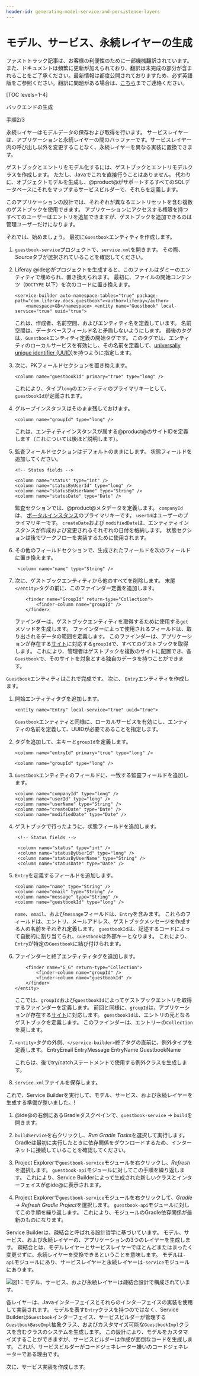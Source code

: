 ```yaml
---
header-id: generating-model-service-and-persistence-layers
---
```


# モデル、サービス、永続レイヤーの生成

<p class="alert alert-info"><span class="wysiwyg-color-blue120">ファストトラック記事は、お客様の利便性のために一部機械翻訳されています。また、ドキュメントは頻繁に更新が加えられており、翻訳は未完成の部分が含まれることをご了承ください。最新情報は都度公開されておりますため、必ず英語版をご参照ください。翻訳に問題がある場合は、<a href="mailto:support-content-jp@liferay.com">こちら</a>までご連絡ください。</span></p>

[TOC levels=1-4]

<div class="learn-path-step row">
    <p id="stepTitle">バックエンドの生成</p><p>手順2/3</p>
</div>

永続レイヤーはモデルデータの保存および取得を行います。 サービスレイヤーは、アプリケーションと永続レイヤーの間のバッファーです。サービスレイヤー内の呼び出し以外を変更することなく、永続レイヤーを異なる実装に置換できます。

ゲストブックとエントリをモデル化するには、ゲストブックとエントリモデルクラスを作成します。 ただし、Javaでこれを直接行うことはありません。 代わりに、オブジェクトモデルを生成し、@product@がサポートするすべてのSQLデータベースにそれをマップするサービスビルダーで、それらを定義します。

このアプリケーションの設計では、それぞれが異なるエントリセットを含む複数のゲストブックを使用できます。 アプリケーションにアクセスする権限を持つすべてのユーザーはエントリを追加できますが、ゲストブックを追加できるのは管理ユーザーだけになります。

それでは、始めましょう。 最初に`Guestbook`エンティティを作成します。

1.  `guestbook-service`プロジェクトで、`service.xml`を開きます。 その際、*Source*タブが選択されていることを確認してください。

2.  Liferay @ide@がプロジェクトを生成すると、このファイルはダミーのエンティティで埋められ、置き換えられます。 最初に、ファイルの開始コンテンツ（`DOCTYPE` 以下）を次のコードに置き換えます。
   
        <service-builder auto-namespace-tables="true" package-path="com.liferay.docs.guestbook"><author>liferay</author>
            <namespace>GB</namespace> <entity name="Guestbook" local-service="true" uuid="true">

    これは、作成者、名前空間、およびエンティティ名を定義しています。 名前空間は、データベースフィールド名と矛盾しないようにします。 最後のタグは、`Guestbook`エンティティ定義の開始タグです。 このタグでは、エンティティのローカルサービスを有効にし、その名前を定義して、[universally unique identifier (UUID)](https://en.wikipedia.org/wiki/Universally_unique_identifier)を持つように指定します。

3.  次に、PKフィールドセクションを置き換えます。
   
        <column name="guestbookId" primary="true" type="long" />

    これにより、タイプ`long`のエンティティのプライマリキーとして、`guestbookId`が定義されます。

4.  グループインスタンスはそのまま残しておけます。
   
        <column name="groupId" type="long" />

    これは、エンティティインスタンスが属する@product@のサイトIDを定義します（これについては後ほど説明します）。

5.  監査フィールドセクションはデフォルトのままにします。 状態フィールドを追加してください。
    
        <!-- Status fields -->
        
        <column name="status" type="int" />
        <column name="statusByUserId" type="long" />
        <column name="statusByUserName" type="String" />
        <column name="statusDate" type="Date" />

    監査セクションでは、@product@メタデータを定義します。 `companyId`は、 [ポータルインスタンス](/docs/7-1/user/-/knowledge_base/u/setting-up)のプライマリキーです。 `userId`はユーザーのプライマリキーです。 `createDate`および `modifiedDate`は、エンティティインスタンスが作成および変更されるそれぞれの日付を格納します。 状態セクションは後でワークフローを実装するために使用されます。

6.  その他のフィールドセクションで、生成されたフィールドを次のフィールドに置き換えます。

    ``` 
     <column name="name" type="String" />
    ```

7.  次に、ゲストブックエンティティから他のすべてを削除します。 末尾`</entity>`タグの前に、このファインダー定義を追加します。

    ``` 
        <finder name="GroupId" return-type="Collection">
            <finder-column name="groupId" />
        </finder>
    ```

    ファインダーは、ゲストブックエンティティを取得するために使用する`get`メソッドを生成します。 ファインダーによって使用されるフィールドは、取り出されるデータの範囲を定義します。 このファインダーは、アプリケーションが存在する[サイト](/docs/7-1/user/-/knowledge_base/u/building-a-site)に対応する`groupId`で、すべてのゲストブックを取得します。 これにより、管理者はゲストブックを複数のサイトに配置でき、各`Guestbook`で、そのサイトを対象とする独自のデータを持つことができます。

`Guestbook`エンティティはこれで完成です。 次に、 `Entry`エンティティを作成します。

1.  開始エンティティタグを追加します。
   
        <entity name="Entry" local-service="true" uuid="true">

    `Guestbook`エンティティと同様に、ローカルサービスを有効にし、エンティティの名前を定義して、UUIDが必要であることを指定します。

2.  タグを追加して、主キーと`groupId`を定義します。
   
        <column name="entryId" primary="true" type="long" />
       
        <column name="groupId" type="long" />

3.  `Guestbook`エンティティのフィールドに、一致する監査フィールドを追加します。
   
        <column name="companyId" type="long" />
        <column name="userId" type="long" />
        <column name="userName" type="String" />
        <column name="createDate" type="Date" />
        <column name="modifiedDate" type="Date" />

4.  ゲストブックで行ったように、状態フィールドを追加します。

    ``` 
     <!-- Status fields -->
    
     <column name="status" type="int" />
     <column name="statusByUserId" type="long" />
     <column name="statusByUserName" type="String" />
     <column name="statusDate" type="Date" />
    ```

5.  `Entry`を定義するフィールドを追加します。
   
        <column name="name" type="String" />
        <column name="email" type="String" />
        <column name="message" type="String" />
        <column name="guestbookId" type="long" />

    `name`、`email`、および`message`フィールドは、`Entry`を含みます。 これらのフィールドは、エントリ、メールアドレス、ゲストブックメッセージを作成する人の名前をそれぞれ定義します。 `guestbookId`は、記述するコードによって自動的に割り当てられ、`Guestbook`は外部キーとなります。 これにより、`Entry`が特定の`Guestbook`に結び付けられます。

6.  ファインダーと終了エンティティタグを追加します。

    ``` 
        <finder name="G_G" return-type="Collection">
            <finder-column name="groupId" />
            <finder-column name="guestbookId" />
        </finder>
    </entity>
    ```

    ここでは、`groupId`および`guestbookId`によってゲストブックエントリを取得するファインダーを定義します。 前回と同様に、`groupId`は、アプリケーションが存在する[サイト](/docs/7-1/user/-/knowledge_base/u/building-a-site)に対応します。 `guestbookId`は、エントリの元となるゲストブックを定義します。 このファインダーは、エントリーの`Collection`を戻します。

7.  `<entity>`タグの外側、`</service-builder>`終了タグの直前に、例外タイプを定義します。<exceptions> <exception>EntryEmail</exception> <exception>EntryMessage</exception> <exception>EntryName</exception> <exception>GuestbookName</exception> </exceptions> 

    これらは、後でtry/catchステートメントで使用する例外クラスを生成します。

8.  `service.xml`ファイルを保存します。

これで、Service Builderを実行して、モデル、サービス、および永続レイヤーを生成する準備が整いました。\!

1.  @ide@の右側にあるGradleタスクペインで、`guestbook-service` → `build`を開きます。

2.  `buildService`を右クリックし、*Run Gradle Tasks*を選択して実行します。 Gradleは最初に実行したときに依存関係をダウンロードするため、インターネットに接続していることを確認してください。

3.  Project Explorerで`guestbook-service`モジュールを右クリックし、*Refresh*を選択します。 `guestbook-api`モジュールに対してこの手順を繰り返します。 これにより、Service Builderによって生成された新しいクラスとインターフェイスが@ide@に表示されます。

4.  Project Explorerで`guestbook-service`モジュールを右クリックして、*Gradle* → *Refresh Gradle Project*を選択します。 `guestbook-api`モジュールに対してこの手順を繰り返します。 これにより、モジュールのGradle依存関係が最新のものになります。

Service Builderは、疎結合と呼ばれる設計哲学に基づいています。 モデル、サービス、および永続レイヤーの、アプリケーションの3つのレイヤーを生成します。 疎結合とは、モデルレイヤーとサービスレイヤーでほとんどまたはまったく変更せずに、永続レイヤーを交換できるということを意味します。 モデルは`-api`モジュールにあり、サービスレイヤーと永続レイヤーは`-service`モジュールにあります。

![図1：モデル、サービス、および永続レイヤーは疎結合設計で構成されています。](../../../images/model-service-persistence.png)

各レイヤーは、Javaインターフェイスとそれらのインターフェイスの実装を使用して実装されます。 モデルを表す`Entry`クラスを持つのではなく、Service Builderは`Guestbook`インターフェイス、サービスビルダーが管理する`GuestbookBaseImpl`抽象クラス、およびカスタマイズ可能な`GuestbookImpl`クラスを含むクラスのシステムを生成します。 この設計により、モデルをカスタマイズすることができますが、サービスビルダーは作成が面倒なコードを生成します。 これが、サービスビルダーがコードジェネレーター嫌いのコードジェネレーターである理由です。

次に、サービス実装を作成します。
